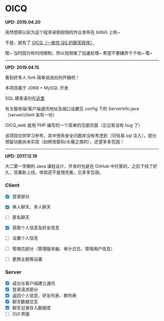 # OICQ

**UPD: 2019.04.20**

突然想把以前为这个程序录制视频的作业发布在 bilibili 上啦~

于是，就有了 [OICQ（一款仿 QQ 的聊天程序）](https://www.bilibili.com/video/av49842257)

嗯~ 当时因为有时间限制，所以视频做了加速处理~ 希望不要嫌弃千千啦~ 嘤~

---

**UPD: 2019.04.15**

看到好多人 fork 简单说说如何开箱吧！

本项目基于 JDK8 + MySQL 开发

SQL 建表语句在[这里](https://github.com/im0qianqian/OICQ/blob/master/OICQ_server/src/com/oicq/database/create.sql)

有关服务端/客户端通讯地址及端口设置见 config 下的 ServerInfo.java（server/client 各有一份）

OICQ_web 是用 PHP 编写的一个简单的注册页面（忘记有没有 bug 了）

该项目仅供学习参考，其中很多安全问题并没有考虑到（可轻易 sql 注入），部分预留功能尚未实现（如修改密码/头像之类的），还望多多包涵！

---

**UPD: 2017.12.19**

大二第一学期的 Java 课程设计，开发时也是在 GitHub 中托管的，之后下线了好久，现重新上线，体验还不是很完美，忘多多包涵。



### Client

- [x] 登录部分
- [x] 单人聊天、多人聊天
- [ ] 匿名聊天
- [x] 获取个人信息及好友信息
- [ ] 设置个人信息
- [ ] 管理员部分（管理服务器、审计日志、管理用户信息）
- [ ] 更换主题等设置



### Server

- [x] 成功与客户端建立通讯
- [x] 登录请求部分
- [x] 返回个人信息、好友列表、群列表
- [x] 聊天数据交互
- [x] 聊天记录存入数据库
- [ ] GUI 界面
